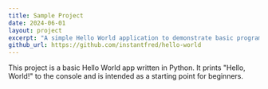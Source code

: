 ```yaml
---
title: Sample Project
date: 2024-06-01
layout: project
excerpt: "A simple Hello World application to demonstrate basic programming concepts."
github_url: https://github.com/instantfred/hello-world
---
```


This project is a basic Hello World app written in Python. It prints "Hello, World!" to the console and is intended as a starting point for beginners.